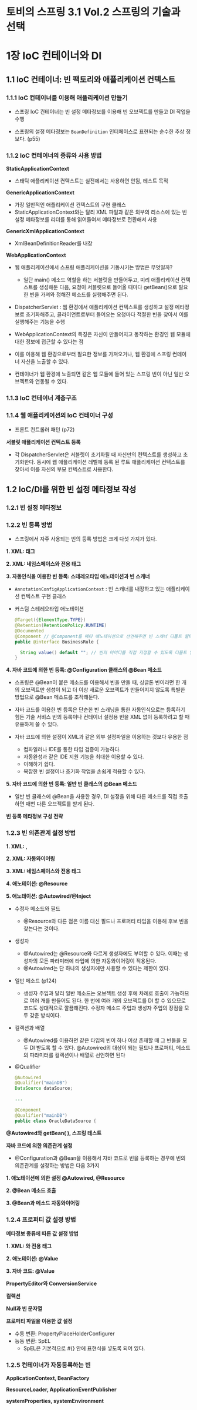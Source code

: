 # 토비의 스프링 3.1 Vol.2 스프링의 기술과 선택

# 1장 IoC 컨테이너와 DI

## 1.1 IoC 컨테이너: 빈 팩토리와 애플리케이션 컨텍스트

### 1.1.1 IoC 컨테이너를 이용해 애플리케이션 만들기

- 스프링 IoC 컨테이너는 빈 설정 메타정보를 이용해 빈 오브젝트를 만들고 DI 작업을 수행

- 스프링의 설정 메타정보는 `BeanDefinition` 인터페이스로 표현되는 순수한 추상 정보다. (p55)

### 1.1.2 IoC 컨테이너의 종류와 사용 방법

**StaticApplicationContext**

- 스태틱 애플리케이션 컨텍스트는 실전에서는 사용하면 안됨, 테스트 목적

**GenericApplicationContext**

- 가장 일반적인 애플리케이션 컨텍스트의 구현 클래스
- StaticApplicationContext와는 달리 XML 파일과 같은 외부의 리소스에 있는 빈 설정 메타정보를 리더를 통해 읽어들여서 메타정보로 전환해서 사용

**GenericXmlApplicationContext**

- XmlBeanDefinitionReader를 내장

**WebApplicationContext**

- 웹 애플리케이션에서 스프링 애플리케이션을 기동시키는 방법은 무엇일까?
  - 일단 main() 메소드 역할을 하는 서블릿을 만들어두고, 미리 애플리케이션 컨텍스트를 생성해둔 다음, 요청이 서블릿으로 들어올 때마다 getBean()으로 필요한 빈을 가져와 정해진 메소드를 실행해주면 된다.
- DispatcherServlet : 웹 환경에서 애플리케이션 컨텍스트를 생성하고 설정 메타정보로 초기화해주고, 클라이언트로부터 들어오는 요청마다 적절한 빈을 찾아서 이를 실행해주는 기능을 수행

- WebApplicationContext의 특징은 자신이 만들어지고 동작하는 환경인 웹 모듈에 대한 정보에 접근할 수 있다는 점 

- 이를 이용해 웹 환경으로부터 필요한 정보를 가져오거나, 웹 환경에 스프링 컨테이너 자신을 노출할 수 있다. 

- 컨테이너가 웹 환경에 노출되면 같은 웹 모듈에 들어 있는 스프링 빈이 아닌 일반 오브젝트와 연동될 수 있다.

### 1.1.3 IoC 컨테이너 계층구조

### 1.1.4 웹 애플리케이션의 IoC 컨테이너 구성

- 프론트 컨트롤러 패턴 (p72)

**서블릿 애플리케이션 컨텍스트 등록**

- 각 DispatcherServlet은 서블릿이 초기화될 때 자신만의 컨텍스트를 생성하고 초기화한다. 동시에 웹 애플리케이션 레벨에 등록
  된 루트 애플리케이션 컨텍스트를 찾아서 이를 자신의 부모 컨텍스트로 사용한다.

## 1.2 IoC/DI를 위한 빈 설정 메타정보 작성

### 1.2.1 빈 설정 메타정보

### 1.2.2 빈 등록 방법

- 스프링에서 자주 사용되는 빈의 등록 방법은 크게 다섯 가지가 있다.

**1. XML: <bean> 태그**

**2. XML: 네임스페이스와 전용 태그**

**3. 자동인식을 이용한 빈 등록: 스테레오타입 애노테이션과 빈 스캐너**

- `AnnotationConfigApplicationContext`  : 빈 스캐너를 내장하고 있는 애플리케이션 컨텍스트 구현 클래스

- 커스텀 스테레오타입 애노테이션

  ```java
  @Target({ElementType.TYPE})
  @Retention(RetentionPolicy.RUNTIME)
  @Documented
  @Component // @Component를 메타 애노테이션으로 선언해주면 빈 스캐너 디폴트 필터의 자동인식 대상이 된다.
  public @interface BusinessRule {
  
  	String value() default ""; // 빈의 아이디를 직접 지정할 수 있도록 디폴트 엘리먼트를 선언해둔다.
  }
  ```

**4. 자바 코드에 의한 빈 등록: @Configuration 클래스의 @Bean 메소드**

- 스프링은 @Bean이 붙은 메소드를 이용해서 빈을 만들 때, 싱글톤 빈이라면 한 개의 오브젝트만 생성이 되고 더 이상 새로운 오브젝트가 만들어지지 않도록 특별한 방법으로 @Bean 메소드를 조작해둔다.
- 자바 코드를 이용한 빈 등록은 단순한 빈 스캐닝을 통한 자동인식으로는 등록하기 힘든 기술 서비스 빈의 등록이나 컨테이너 설정용 빈을 XML 없이 등록하려고 할 때 유용하게 쓸 수 있다.

- 자바 코드에 의한 설정이 XML과 같은 외부 설정파일을 이용하는 것보다 유용한 점
  - 컴파일러나 IDE를 통한 타입 검증이 가능하다.
  - 자동완성과 같은 IDE 지원 기능을 최대한 이용할 수 있다.
  - 이해하기 쉽다.
  - 복잡한 빈 설정이나 초기화 작업을 손쉽게 적용할 수 있다.

**5. 자바 코드에 의한 빈 등록: 일반 빈 클래스의 @Bean 메소드**

- 일반 빈 클래스에 @Bean을 사용한 경우, DI 설정을 위해 다른 메소드를 직접 호출하면 매번 다른 오브젝트를 받게 된다.

**빈 등록 메타정보 구성 전략**

### 1.2.3 빈 의존관계 설정 방법

**1. XML: <property>, <constructor-arg>**

**2. XML: 자동와이어링**

**3. XML: 네임스페이스와 전용 태그**

**4. 애노테이션: @Resource**

**5. 애노테이션: @Autowired/@Inject**

- 수정자 메소드와 필드
  - @Resource와 다른 점은 이름 대신 필드나 프로퍼티 타입을 이용해 후보 빈을 찾는다는 것이다.

- 생성자
  - @Autowired는 @Resource와 다르게 생성자에도 부여할 수 있다. 이때는 생성자의 모든 파라미터에 타입에 의한 자동와이어링이 적용된다.
  - @Autowired는 단 하나의 생성자에만 사용할 수 있다는 제한이 있다.

- 일반 메소드 (p124)
  - 생성자 주입과 달리 일반 메소드는 오브젝트 생성 후에 차례로 호출이 가능하므로 여러 개를 만들어도 된다. 한 번에 여러 개의 오브젝트를 DI 할 수 있으므로 코드도 상대적으로 깔끔해진다. 수정자 메소드 주입과 생성자 주입의 장점을 모두 갖춘 방식이다.

- 컬렉션과 배열
  - @Autowired를 이용하면 같은 타입의 빈이 하나 이상 존재할 때 그 빈들을 모두 DI 받도록 할 수 있다. @Autowired의 대상이 되는 필드나 프로퍼티, 메소드의 파라미터를 컬렉션이나 배열로 선언하면 된다

- @Qualifier

  ```java
  @Autowired
  @Qualifier("mainDB")
  DataSource dataSource;
  
  ...
      
  @Component
  @Qualifier("mainDB")
  public class OracleDataSource {
  ```

**@Autowired와 getBean( ), 스프링 테스트**

**자바 코드에 의한 의존관계 설정**

- @Configuration과 @Bean을 이용해서 자바 코드로 빈을 등록하는 경우에 빈의 의존관계를 설정하는 방법은 다음 3가지

**1. 애노테이션에 의한 설정 @Autowired, @Resource**

**2. @Bean 메소드 호출**

**3. @Bean과 메소드 자동와이어링**

### 1.2.4 프로퍼티 값 설정 방법

**메타정보 종류에 따른 값 설정 방법**

**1. XML: <property>와 전용 태그**

**2. 애노테이션: @Value**

**3. 자바 코드: @Value**

**PropertyEditor와 ConversionService**

**컬렉션**

**Null과 빈 문자열**

**프로퍼티 파일을 이용한 값 설정**

- 수동 변환: PropertyPlaceHolderConfigurer
- 능동 변환: SpEL
  - SpEL은 기본적으로 #{} 안에 표현식을 넣도록 되어 있다.

### 1.2.5 컨테이너가 자동등록하는 빈

**ApplicationContext, BeanFactory**

**ResourceLoader, ApplicationEventPublisher**

**systemProperties, systemEnvironment**